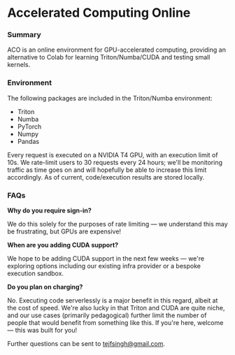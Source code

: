 # Accelerated Computing Online

### Summary
ACO is an online environment for GPU-accelerated computing, providing an alternative to Colab for learning Triton/Numba/CUDA and testing small kernels.

### Environment
The following packages are included in the Triton/Numba environment:
- Triton
- Numba
- PyTorch
- Numpy
- Pandas

Every request is executed on a NVIDIA T4 GPU, with an execution limit of 10s. We rate-limit users to 30 requests every 24 hours; we'll be monitoring traffic as time goes on and will hopefully be able to increase this limit accordingly. As of current, code/execution results are stored locally.

### FAQs

**Why do you require sign-in?**

We do this solely for the purposes of rate limiting — we understand this may be frustrating, but GPUs are expensive!

**When are you adding CUDA support?**

We hope to be adding CUDA support in the next few weeks — we're exploring options including our existing infra provider or a bespoke execution sandbox.

**Do you plan on charging?**

No. Executing code serverlessly is a major benefit in this regard, albeit at the cost of speed. We're also lucky in that Triton and CUDA are quite niche, and our use cases (primarily pedagogical) further limit the number of people that would benefit from something like this. If you're here, welcome — this was built for you!

Further questions can be sent to tejfsingh@gmail.com.
